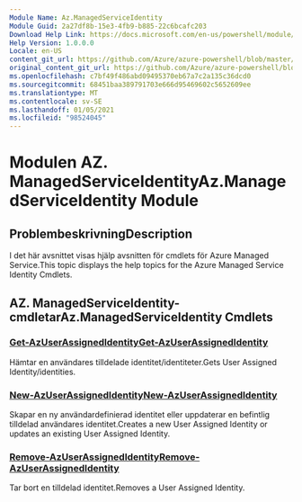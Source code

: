 ```yaml
---
Module Name: Az.ManagedServiceIdentity
Module Guid: 2a27df8b-15e3-4fb9-b885-22c6bcafc203
Download Help Link: https://docs.microsoft.com/en-us/powershell/module/az.managedserviceidentity
Help Version: 1.0.0.0
Locale: en-US
content_git_url: https://github.com/Azure/azure-powershell/blob/master/src/ManagedServiceIdentity/ManagedServiceIdentity/help/Az.ManagedServiceIdentity.md
original_content_git_url: https://github.com/Azure/azure-powershell/blob/master/src/ManagedServiceIdentity/ManagedServiceIdentity/help/Az.ManagedServiceIdentity.md
ms.openlocfilehash: c7bf49f486abd09495370eb67a7c2a135c36dcd0
ms.sourcegitcommit: 68451baa389791703e666d95469602c5652609ee
ms.translationtype: MT
ms.contentlocale: sv-SE
ms.lasthandoff: 01/05/2021
ms.locfileid: "98524045"
---
```

# <span data-ttu-id="dbd53-101">Modulen AZ. ManagedServiceIdentity</span><span class="sxs-lookup"><span data-stu-id="dbd53-101">Az.ManagedServiceIdentity Module</span></span>
## <span data-ttu-id="dbd53-102">Problembeskrivning</span><span class="sxs-lookup"><span data-stu-id="dbd53-102">Description</span></span>
<span data-ttu-id="dbd53-103">I det här avsnittet visas hjälp avsnitten för cmdlets för Azure Managed Service.</span><span class="sxs-lookup"><span data-stu-id="dbd53-103">This topic displays the help topics for the Azure Managed Service Identity Cmdlets.</span></span>

## <span data-ttu-id="dbd53-104">AZ. ManagedServiceIdentity-cmdletar</span><span class="sxs-lookup"><span data-stu-id="dbd53-104">Az.ManagedServiceIdentity Cmdlets</span></span>
### [<span data-ttu-id="dbd53-105">Get-AzUserAssignedIdentity</span><span class="sxs-lookup"><span data-stu-id="dbd53-105">Get-AzUserAssignedIdentity</span></span>](Get-AzUserAssignedIdentity.md)
<span data-ttu-id="dbd53-106">Hämtar en användares tilldelade identitet/identiteter.</span><span class="sxs-lookup"><span data-stu-id="dbd53-106">Gets User Assigned Identity/identities.</span></span>

### [<span data-ttu-id="dbd53-107">New-AzUserAssignedIdentity</span><span class="sxs-lookup"><span data-stu-id="dbd53-107">New-AzUserAssignedIdentity</span></span>](New-AzUserAssignedIdentity.md)
<span data-ttu-id="dbd53-108">Skapar en ny användardefinierad identitet eller uppdaterar en befintlig tilldelad användares identitet.</span><span class="sxs-lookup"><span data-stu-id="dbd53-108">Creates a new User Assigned Identity or updates an existing User Assigned Identity.</span></span>

### [<span data-ttu-id="dbd53-109">Remove-AzUserAssignedIdentity</span><span class="sxs-lookup"><span data-stu-id="dbd53-109">Remove-AzUserAssignedIdentity</span></span>](Remove-AzUserAssignedIdentity.md)
<span data-ttu-id="dbd53-110">Tar bort en tilldelad identitet.</span><span class="sxs-lookup"><span data-stu-id="dbd53-110">Removes a User Assigned Identity.</span></span>

